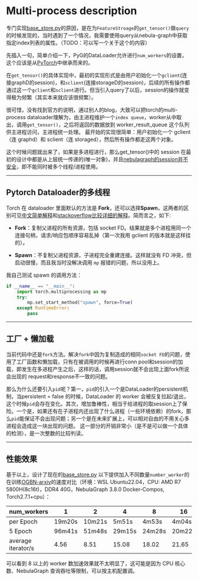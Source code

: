 # Multi-process description

专门实现[base_store.py](../nebula_pyg/base_store.py)的原因，是在为`FeatureStroage`的`get_tensor()`做`query`的时候发现的，当时遇到了一个情况，我需要使用query从nebula-graph中获取指定index列表的属性。（TODO：可以写一个关于这个的内容）

先插入一句，简单介绍一下，PyG的DataLoader允许进行`num_workers`的设置，这个应该是从[PyTorch](https://docs.pytorch.org/docs/stable/data.html#single-and-multi-process-data-loading)中继承而来的。

在`get_tensor()`的具体实现中，最初的实现形式是由用户初始化一个`gclient`(连接graphD的session)，和`sclient`(连接storageD的session)，后续的所有操作都通过这一个`gclient`和`sclient`进行。但当引入query了以后，session的操作就变得极为频繁（其实本来就应该很频繁）。

很可惜，没有找到官方的说明，通过别人的blog，大致可以把torch的multi-process dataloader理解为，由主进程维护一个`index queue`，worker从中取出，调用`get_tensor()`，之后将返回的数据放到 worker_result_queue 这个队列供主进程访问，主进程统一处理。
最开始的实现很简单：用户初始化一个 gclient（连 graphd）和 sclient（连 storaged），然后所有操作都走这两个对象。

这个时候问题就出来了，如果是多进程进行，那么get_tensor()中的 session 在最初的设计中都是从上层统一传递的(唯一对象)，并且[nebulagraph的session并不安全](https://www.nebula-graph.com.cn/posts/informal-analysis-of-session-in-nebulagraph)，即不能同时被多个线程/进程使用。

---

## Pytorch Dataloader的多线程
Torch 在 dataloader 里面默认的方法是 **Fork**，还可以选择**Spawn**，这两者的区别可见[中文简单解释](https://blog.csdn.net/qq_28327765/article/details/120495877)和[stackoverflow比较详细的解释](https://stackoverflow.com/questions/64095876/multiprocessing-fork-vs-spawn)。简而言之，如下:
+ **Fork**：复制父进程的所有资源，包括 socket FD。结果就是多个进程用同一个连接句柄，请求/响应包顺序容易乱掉（第一次我用 gclient 的版本就是这样挂的）。

+ **Spawn**：不复制父进程资源，子进程完全重建连接。这样就没有 FD 冲突，但启动很慢，而且我当时没解决调用 `mp` 报错的问题，所以没用上。

我自己测试 spawn 的调用方法：
``` python
if __name__ == "__main__":
    import torch.multiprocessing as mp
    try:
        mp.set_start_method("spawn", force=True)
    except RuntimeError:
        pass
```

---

## 工厂 + 懒加载

当前代码中还是`fork`方法。解决`fork`中因为复制造成的相同`socket FD`的问题，使用了工厂函数和懒加载，只有在被调用的时候再进行conn pool和session的加载，即发生在多进程产生之后，这样的话，调用session就不会出现上面fork所说会出现的 request和response不一致的问题。

那么为什么还要引入`pid`呢？第一，`pid`的引入一个是DataLoader的persistent机制，当persistent = false 的时候，DataLoader 的 worker 会被反复拉起/退出，这个时候`pid`会存在变化。其次，增加鲁棒性，相当于给进程的取session上了保险。一个是，如果还有在子进程内还出现了什么进程（一些环境依赖）的fork，那么`pid`能保证不会出现问题；另一个是在未来扩展上，可以相对自由的不用关心多进程会造成这一块出现的问题。
这一部分的开销非常小（是不是可以做一个具体的检测），是一次整数的比较判读。

---

## 性能效果
基于以上，设计了现在的[base_store.py](../nebula_pyg/base_store.py)
以下提供加入不同数量`number_worker`的在训练[OGBN-arxiv](https://ogb.stanford.edu/docs/nodeprop/#ogbn-arxiv)的速度对比（环境：WSL Ubuntu22.04，CPU: AMD R7 5800H(8c16t)，DDR4 40G，NebulaGraph 3.8.0 Docker-Compos, Torch2.7.1+cpu）：


| num_workers        | 1      | 2      | 4      | 8      | 16     |
| ------------------ | ------ | ------ | ------ | ------ | ------ |
| per Epoch          | 19m20s | 10m21s | 5m51s  | 4m53s  | 4m04s  |
| 5 Epoch            | 96m41s | 51m48s | 29m15s | 24m28s | 20m22s |
| average iterator/s | 4.56   | 8.51   | 15.08  | 18.02  | 21.65  |


可以看到 8 以上的 worker 数加速效果就不太明显了，这可能是因为 CPU 核心数、NebulaGraph 查询吞吐等限制，可以按主机配置调。